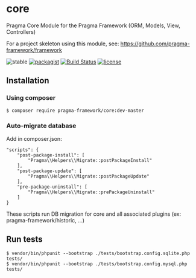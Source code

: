 # core

Pragma Core Module for the Pragma Framework (ORM, Models, View, Controllers)

For a project skeleton using this module, see: https://github.com/pragma-framework/framework

![stable](https://badgen.net/github/release/pragma-framework/core/stable)
[![packagist](https://badgen.net/packagist/v/pragma-framework/core)](https://packagist.org/packages/pragma-framework/core)
[![Build Status](https://badgen.net/travis/pragma-framework/core)](https://travis-ci.org/pragma-framework/core)
[![license](https://badgen.net/github/license/pragma-framework/core)](/LICENCE.md)

## Installation

### Using composer

	$ composer require pragma-framework/core:dev-master

### Auto-migrate database

Add in composer.json:

	"scripts": {
		"post-package-install": [
			"Pragma\\Helpers\\Migrate::postPackageInstall"
		],
		"post-package-update": [
			"Pragma\\Helpers\\Migrate::postPackageUpdate"
		],
		"pre-package-uninstall": [
			"Pragma\\Helpers\\Migrate::prePackageUninstall"
		]
	}

These scripts run DB migration for core and all associated plugins (ex: pragma-framework/historic, ...)

## Run tests

	$ vendor/bin/phpunit --bootstrap ./tests/bootstrap.config.sqlite.php tests/
	$ vendor/bin/phpunit --bootstrap ./tests/bootstrap.config.mysql.php tests/
